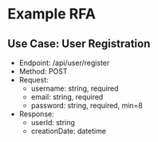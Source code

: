 # Example RFA

## Use Case: User Registration
- Endpoint: /api/user/register
- Method: POST
- Request:
  - username: string, required
  - email: string, required
  - password: string, required, min=8
- Response:
  - userId: string
  - creationDate: datetime
